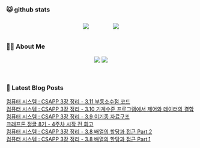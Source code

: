 
###  🐱 github stats  

<div id="main" align="center">
    <img src="https://github-readme-stats.vercel.app/api?username=Kojaewoong0504&count_private=true&show_icons=true&theme=tokyonight"
        style="height: auto; margin-left: 20px; margin-right: 20px; padding: 10px;"/>
    <img src="https://github-readme-stats.vercel.app/api/top-langs/?username=Kojaewoong0504&layout=compact"   
        style="height: auto; margin-left: 20px; margin-right: 20px; padding: 10px;"/>
</div>

###  💁‍♀️ About Me  
<p align="center">
    <a href="https://www.gowoong.com/"><img src="https://img.shields.io/badge/Blog-FF5722?style=flat-square&logo=Blogger&logoColor=white"/></a>
    <a href="mailto:jaewoong.ko0504@gmail.com"><img src="https://img.shields.io/badge/Gmail-d14836?style=flat-square&logo=Gmail&logoColor=white&link=ilovefran.ofm@gmail.com"/></a>
</p>

<br>

### 📕 Latest Blog Posts   

<a href ="https://www.gowoong.com/64"> 컴퓨터 시스템 : CSAPP 3장 정리 - 3.11 부동소수점 코드 </a> <br>
<a href ="https://www.gowoong.com/63"> 컴퓨터 시스템 : CSAPP 3장 정리 - 3.10 기계수준 프로그램에서 제어와 데이터의 결합 </a> <br>
<a href ="https://www.gowoong.com/62"> 컴퓨터 시스템 : CSAPP 3장 정리 - 3.9 이기종 자료구조 </a> <br>
<a href ="https://www.gowoong.com/61"> 크래프톤 정글 8기 - 4주차 시작 전 회고 </a> <br>
<a href ="https://www.gowoong.com/60"> 컴퓨터 시스템 : CSAPP 3장 정리 - 3.8 배열의 할당과 접근 Part.2 </a> <br>
<a href ="https://www.gowoong.com/59"> 컴퓨터 시스템 : CSAPP 3장 정리 - 3.8 배열의 할당과 접근 Part.1 </a> <br>
